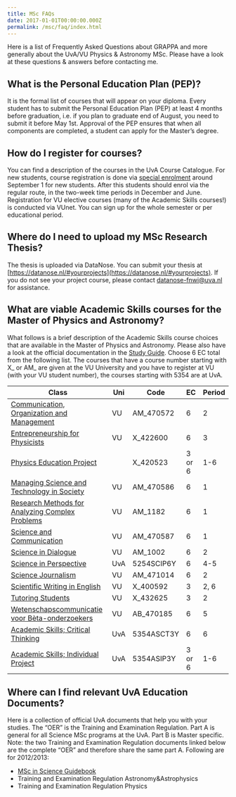 ```yaml
---
title: MSc FAQs
date: 2017-01-01T00:00:00.000Z
permalink: /msc/faq/index.html
---
```


Here is a list of Frequently Asked Questions about GRAPPA and more generally about the UvA/VU Physics & Astronomy MSc. Please have a look at these questions & answers before contacting me.

## What is the Personal Education Plan (PEP)?

It is the formal list of courses that will appear on your diploma. Every student has to submit the Personal Education Plan (PEP) at least 4 months before graduation, i.e. if you plan to graduate end of August, you need to submit it before May 1st. Approval of the PEP ensures that when all components are completed, a student can apply for the Master’s degree.

## How do I register for courses?

You can find a description of the courses in the UvA Course Catalogue. For new students, course registration is done via [special enrolment](http://datanose.nl/#masterenrol) around September 1 for new students. After this students should enrol via the regular route, in the two-week time periods in December and June. Registration for VU elective courses (many of the Academic Skills courses!) is conducted via VUnet. You can sign up for the whole semester or per educational period.

## Where do I need to upload my MSc Research Thesis?

The thesis is uploaded via DataNose. You can submit your thesis at [https://datanose.nl/#yourprojects](https://datanose.nl/#yourprojects). If you do not see your project course, please contact datanose-fnwi@uva.nl for assistance.

## What are viable Academic Skills courses for the Master of Physics and Astronomy?

What follows is a brief description of the Academic Skills course choices that are available in the Master of Physics and Astronomy. Please also have a look at the official documentation in the [Study Guide](http://studiegids.uva.nl/xmlpages/page/2017-2018-en/search-course/course/35262). Choose 6 EC total from the following list. The courses that have a course number starting with X_ or AM_ are given at the VU University and you have to register at VU (with your VU student number), the courses starting with 5354 are at UvA.

| Class                                           | Uni | Code       | EC     | Period |
|-------------------------------------------------|-----|------------|--------|--------|
| [Communication, Organization and Management](https://searchgids.vu.nl/ModuleDetails.aspx?language=nl&year=2018&faculty=0&id=50043893)      | VU  | AM_470572  | 6      | 2      |
| [Entrepreneurship for Physicists](https://searchgids.vu.nl/ModuleDetails.aspx?language=nl&year=2018&faculty=0&id=51098434)                 | VU  | X_422600   | 6      | 3      |
| [Physics Education Project](http://studiegids.uva.nl/xmlpages/page/2018-2019/zoek-vak/vak/63391)                       |     | X_420523   | 3 or 6 | 1-6    |
| [Managing Science and Technology in Society](https://searchgids.vu.nl/ModuleDetails.aspx?language=nl&year=2018&faculty=0&id=50043900)      | VU  | AM_470586  | 6      | 1      |
| [Research Methods for Analyzing Complex Problems](https://searchgids.vu.nl/ModuleDetails.aspx?language=nl&year=2018&faculty=0&id=51129307) | VU  | AM_1182    | 6      | 1      |
| [Science and Communication](https://searchgids.vu.nl/ModuleDetails.aspx?language=nl&year=2018&faculty=0&id=50043901)                       | VU  | AM_470587  | 6      | 1      |
| [Science in Dialogue](https://searchgids.vu.nl/ModuleDetails.aspx?language=nl&year=2018&faculty=0&id=50627172)                             | VU  | AM_1002    | 6      | 2      |
| [Science in Perspective](http://studiegids.uva.nl/xmlpages/page/2018-2019/zoek-vak/vak/63147)                          | UvA | 5254SCIP6Y | 6      | 4-5    |
| [Science Journalism](https://searchgids.vu.nl/ModuleDetails.aspx?language=nl&year=2018&faculty=0&id=50043997)                              | VU  | AM_471014  | 6      | 2      |
| [Scientific Writing in English](https://searchgids.vu.nl/ModuleDetails.aspx?language=nl&year=2018&faculty=0&id=50049644)                   | VU  | X_400592   | 3      | 2, 6   |
| [Tutoring Students](http://searchgids.vu.nl/ModuleDetails.aspx?language=nl&year=2018&faculty=0&id=50050108)                               | VU  | X_432625   | 3      | 2      |
| [Wetenschapscommunicatie voor Bèta-onderzoekers](http://searchgids.vu.nl/ModuleDetails.aspx?language=nl&year=2018&faculty=0&id=50043840)  | VU  | AB_470185  | 6      | 5      |
| [Academic Skills; Critical Thinking](http://studiegids.uva.nl/xmlpages/page/2018-2019/zoek-vak/vak/63145)              | UvA | 5354ASCT3Y | 6      | 6      |
| [Academic Skills; Individual Project](http://studiegids.uva.nl/xmlpages/page/2017-2018-en/search-course/course/36898)             | UvA | 5354ASIP3Y | 3 or 6 | 1-6    |
<!-- - [Communication, Organization and Management (VU)](https://searchgids.vu.nl/ModuleDetails.aspx?language=nl&year=2018&faculty=0&id=50043893) – course code: AM_470572 (6 EC, period 2)
- Entrepreneurship for Physicists (VU) – course code: X_422600 (6 EC, period 3)
- Physics Education Project – course code: X_420523 (3 or 6 EC, period 1-6)
- Managing Science and Technology in Society (VU) – course code: AM_470586 (6 EC, period 1)
- Research Methods for Analyzing Complex Problems (VU) – course code: AM_1182 (6 EC, period 1)
- Science and Communication (VU) – course code: AM_470587 (6 EC, period 1)
- Science in Dialogue (VU) – course code: AM_1002 (6 EC, period 2)
- Science in Perspective (UvA) – course code: 5254SCIP6Y (6 EC, period 4-5)
- Science Journalism (VU) – course code: AM_471014, (6 EC, period 2)
- Scientific Writing in English (VU) – course code: X_400592 (3 EC, period 2 and 6)
- Tutoring Students (VU) – course code: X_432625 (3 EC, period 2)
- Wetenschapscommunicatie voor Bèta-onderzoekers (VU) – course code: AB_470185 (6 EC, period 5)
- Academic Skills; Critical Thinking (UvA) – course code: 5354ASCT3Y (6 EC, period 6)
- Academic Skills; Individual Project (UvA) – course code: 5354ASIP3Y (3 or 6 EC, period 1-6) -->

## Where can I find relevant UvA Education Documents?

Here is a collection of official UvA documents that help you with your studies. The “OER” is the Training and Examination Regulation. Part A is general for all Science MSc programs at the UvA. Part B is Master specific. Note: the two Training and Examination Regulation documents linked below are the complete “OER” and therefore share the same part A.
Following are for 2012/2013:

- [MSc in Science Guidebook](http://www.science.uva.nl/onderwijs/formulieren/EW/Guidebook%202012-2013.pdf)
- Training and Examination Regulation Astronomy&Astrophysics
- Training and Examination Regulation Physics
